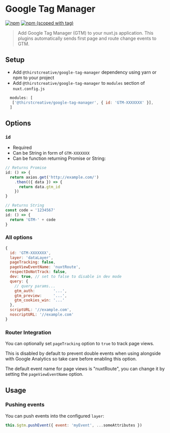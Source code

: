 # Google Tag Manager
[![npm](https://img.shields.io/npm/dt/@thirstcreative/google-tag-manager.svg?style=flat-square)](https://www.npmjs.com/package/@thirstcreative/google-tag-manager)
[![npm (scoped with tag)](https://img.shields.io/npm/v/@thirstcreative/google-tag-manager/latest.svg?style=flat-square)](https://www.npmjs.com/package/@thirstcreative/google-tag-manager)

> Add Google Tag Manager (GTM) to your nuxt.js application.
This plugins automatically sends first page and route change events to GTM.


## Setup
- Add `@thirstcreative/google-tag-manager` dependency using yarn or npm to your project
- Add `@thirstcreative/google-tag-manager` to `modules` section of `nuxt.config.js`
```js
  modules: [
   ['@thirstcreative/google-tag-manager', { id: 'GTM-XXXXXXX' }],
  ]
```

## Options

### `id`
- Required
- Can be String in form of `GTM-XXXXXXX`
- Can be function returning Promise or String:
```js
// Returns Promise
id: () => {
  return axios.get('http://example.com/')
    .then(({ data }) => {
      return data.gtm_id
    })
}

// Returns String
const code = '1234567'
id: () => {
  return 'GTM-' + code
}
```

### All options
```js
{
  id: 'GTM-XXXXXXX',
  layer: 'dataLayer',
  pageTracking: false,
  pageViewEventName: 'nuxtRoute',
  respectDoNotTrack: false,
  dev: true, // set to false to disable in dev mode
  query: {
    // query params...
    gtm_auth:        '...',
    gtm_preview:     '...',
    gtm_cookies_win: '...'
  },
  scriptURL: '//example.com',
  noscriptURL: '//example.com'
}
```

### Router Integration

You can optionally set `pageTracking` option to `true` to track page views.

This is disabled by default to prevent double events when using alongside with Google Analytics so take care before enabling this option.

The default event name for page views is "nuxtRoute", you can change it by setting the `pageViewEventName` option.

## Usage

### Pushing events

You can push events into the configured `layer`:
```js
this.$gtm.pushEvent({ event: 'myEvent', ...someAttributes })
```
